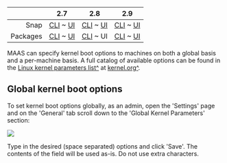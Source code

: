 <!-- deb-2-7-cli
||2.7|2.8|2.9|
|-----:|:-----:|:-----:|:-----:|
|Snap|[CLI](/t/kernel-boot-options-snap-2-7-cli/2778) ~ [UI](/t/kernel-boot-options-snap-2-7-ui/2779)|[CLI](/t/kernel-boot-options-snap-2-8-cli/2780) ~ [UI](/t/kernel-boot-options-snap-2-8-ui/2781)|[CLI](/t/kernel-boot-options-snap-2-9-cli/2782) ~ [UI](/t/kernel-boot-options-snap-2-9-ui/2783)|
|Packages|CLI ~ [UI](/t/kernel-boot-options-deb-2-7-ui/2785)|[CLI](/t/kernel-boot-options-deb-2-8-cli/2786) ~ [UI](/t/kernel-boot-options-deb-2-8-ui/2787)|[CLI](/t/kernel-boot-options-deb-2-9-cli/2788) ~ [UI](/t/kernel-boot-options-deb-2-9-ui/2789)|
 deb-2-7-cli -->

<!-- deb-2-7-ui
||2.7|2.8|2.9|
|-----:|:-----:|:-----:|:-----:|
|Snap|[CLI](/t/kernel-boot-options-snap-2-7-cli/2778) ~ [UI](/t/kernel-boot-options-snap-2-7-ui/2779)|[CLI](/t/kernel-boot-options-snap-2-8-cli/2780) ~ [UI](/t/kernel-boot-options-snap-2-8-ui/2781)|[CLI](/t/kernel-boot-options-snap-2-9-cli/2782) ~ [UI](/t/kernel-boot-options-snap-2-9-ui/2783)|
|Packages|[CLI](/t/kernel-boot-options-deb-2-7-cli/2784) ~ UI|[CLI](/t/kernel-boot-options-deb-2-8-cli/2786) ~ [UI](/t/kernel-boot-options-deb-2-8-ui/2787)|[CLI](/t/kernel-boot-options-deb-2-9-cli/2788) ~ [UI](/t/kernel-boot-options-deb-2-9-ui/2789)|
 deb-2-7-ui -->

<!-- deb-2-8-cli
||2.7|2.8|2.9|
|-----:|:-----:|:-----:|:-----:|
|Snap|[CLI](/t/kernel-boot-options-snap-2-7-cli/2778) ~ [UI](/t/kernel-boot-options-snap-2-7-ui/2779)|[CLI](/t/kernel-boot-options-snap-2-8-cli/2780) ~ [UI](/t/kernel-boot-options-snap-2-8-ui/2781)|[CLI](/t/kernel-boot-options-snap-2-9-cli/2782) ~ [UI](/t/kernel-boot-options-snap-2-9-ui/2783)|
|Packages|[CLI](/t/kernel-boot-options-deb-2-7-cli/2784) ~ [UI](/t/kernel-boot-options-deb-2-7-ui/2785)|CLI ~ [UI](/t/kernel-boot-options-deb-2-8-ui/2787)|[CLI](/t/kernel-boot-options-deb-2-9-cli/2788) ~ [UI](/t/kernel-boot-options-deb-2-9-ui/2789)|
 deb-2-8-cli -->

||2.7|2.8|2.9|
|-----:|:-----:|:-----:|:-----:|
|Snap|[CLI](/t/kernel-boot-options-snap-2-7-cli/2778) ~ [UI](/t/kernel-boot-options-snap-2-7-ui/2779)|[CLI](/t/kernel-boot-options-snap-2-8-cli/2780) ~ [UI](/t/kernel-boot-options-snap-2-8-ui/2781)|[CLI](/t/kernel-boot-options-snap-2-9-cli/2782) ~ [UI](/t/kernel-boot-options-snap-2-9-ui/2783)|
|Packages|[CLI](/t/kernel-boot-options-deb-2-7-cli/2784) ~ [UI](/t/kernel-boot-options-deb-2-7-ui/2785)|[CLI](/t/kernel-boot-options-deb-2-8-cli/2786) ~ UI|[CLI](/t/kernel-boot-options-deb-2-9-cli/2788) ~ [UI](/t/kernel-boot-options-deb-2-9-ui/2789)|

<!-- deb-2-9-cli
||2.7|2.8|2.9|
|-----:|:-----:|:-----:|:-----:|
|Snap|[CLI](/t/kernel-boot-options-snap-2-7-cli/2778) ~ [UI](/t/kernel-boot-options-snap-2-7-ui/2779)|[CLI](/t/kernel-boot-options-snap-2-8-cli/2780) ~ [UI](/t/kernel-boot-options-snap-2-8-ui/2781)|[CLI](/t/kernel-boot-options-snap-2-9-cli/2782) ~ [UI](/t/kernel-boot-options-snap-2-9-ui/2783)|
|Packages|[CLI](/t/kernel-boot-options-deb-2-7-cli/2784) ~ [UI](/t/kernel-boot-options-deb-2-7-ui/2785)|[CLI](/t/kernel-boot-options-deb-2-8-cli/2786) ~ [UI](/t/kernel-boot-options-deb-2-8-ui/2787)|CLI ~ [UI](/t/kernel-boot-options-deb-2-9-ui/2789)|
 deb-2-9-cli -->

<!-- deb-2-9-ui
||2.7|2.8|2.9|
|-----:|:-----:|:-----:|:-----:|
|Snap|[CLI](/t/kernel-boot-options-snap-2-7-cli/2778) ~ [UI](/t/kernel-boot-options-snap-2-7-ui/2779)|[CLI](/t/kernel-boot-options-snap-2-8-cli/2780) ~ [UI](/t/kernel-boot-options-snap-2-8-ui/2781)|[CLI](/t/kernel-boot-options-snap-2-9-cli/2782) ~ [UI](/t/kernel-boot-options-snap-2-9-ui/2783)|
|Packages|[CLI](/t/kernel-boot-options-deb-2-7-cli/2784) ~ [UI](/t/kernel-boot-options-deb-2-7-ui/2785)|[CLI](/t/kernel-boot-options-deb-2-8-cli/2786) ~ [UI](/t/kernel-boot-options-deb-2-8-ui/2787)|[CLI](/t/kernel-boot-options-deb-2-9-cli/2788) ~ UI|
 deb-2-9-ui -->

<!-- snap-2-7-cli
||2.7|2.8|2.9|
|-----:|:-----:|:-----:|:-----:|
|Snap|CLI ~ [UI](/t/kernel-boot-options-snap-2-7-ui/2779)|[CLI](/t/kernel-boot-options-snap-2-8-cli/2780) ~ [UI](/t/kernel-boot-options-snap-2-8-ui/2781)|[CLI](/t/kernel-boot-options-snap-2-9-cli/2782) ~ [UI](/t/kernel-boot-options-snap-2-9-ui/2783)|
|Packages|[CLI](/t/kernel-boot-options-deb-2-7-cli/2784) ~ [UI](/t/kernel-boot-options-deb-2-7-ui/2785)|[CLI](/t/kernel-boot-options-deb-2-8-cli/2786) ~ [UI](/t/kernel-boot-options-deb-2-8-ui/2787)|[CLI](/t/kernel-boot-options-deb-2-9-cli/2788) ~ [UI](/t/kernel-boot-options-deb-2-9-ui/2789)|
 snap-2-7-cli -->

<!-- snap-2-7-ui
||2.7|2.8|2.9|
|-----:|:-----:|:-----:|:-----:|
|Snap|[CLI](/t/kernel-boot-options-snap-2-7-cli/2778) ~ UI|[CLI](/t/kernel-boot-options-snap-2-8-cli/2780) ~ [UI](/t/kernel-boot-options-snap-2-8-ui/2781)|[CLI](/t/kernel-boot-options-snap-2-9-cli/2782) ~ [UI](/t/kernel-boot-options-snap-2-9-ui/2783)|
|Packages|[CLI](/t/kernel-boot-options-deb-2-7-cli/2784) ~ [UI](/t/kernel-boot-options-deb-2-7-ui/2785)|[CLI](/t/kernel-boot-options-deb-2-8-cli/2786) ~ [UI](/t/kernel-boot-options-deb-2-8-ui/2787)|[CLI](/t/kernel-boot-options-deb-2-9-cli/2788) ~ [UI](/t/kernel-boot-options-deb-2-9-ui/2789)|
 snap-2-7-ui -->

<!-- snap-2-8-cli
||2.7|2.8|2.9|
|-----:|:-----:|:-----:|:-----:|
|Snap|[CLI](/t/kernel-boot-options-snap-2-7-cli/2778) ~ [UI](/t/kernel-boot-options-snap-2-7-ui/2779)|CLI ~ [UI](/t/kernel-boot-options-snap-2-8-ui/2781)|[CLI](/t/kernel-boot-options-snap-2-9-cli/2782) ~ [UI](/t/kernel-boot-options-snap-2-9-ui/2783)|
|Packages|[CLI](/t/kernel-boot-options-deb-2-7-cli/2784) ~ [UI](/t/kernel-boot-options-deb-2-7-ui/2785)|[CLI](/t/kernel-boot-options-deb-2-8-cli/2786) ~ [UI](/t/kernel-boot-options-deb-2-8-ui/2787)|[CLI](/t/kernel-boot-options-deb-2-9-cli/2788) ~ [UI](/t/kernel-boot-options-deb-2-9-ui/2789)|
 snap-2-8-cli -->

<!-- snap-2-8-ui
||2.7|2.8|2.9|
|-----:|:-----:|:-----:|:-----:|
|Snap|[CLI](/t/kernel-boot-options-snap-2-7-cli/2778) ~ [UI](/t/kernel-boot-options-snap-2-7-ui/2779)|[CLI](/t/kernel-boot-options-snap-2-8-cli/2780) ~ UI|[CLI](/t/kernel-boot-options-snap-2-9-cli/2782) ~ [UI](/t/kernel-boot-options-snap-2-9-ui/2783)|
|Packages|[CLI](/t/kernel-boot-options-deb-2-7-cli/2784) ~ [UI](/t/kernel-boot-options-deb-2-7-ui/2785)|[CLI](/t/kernel-boot-options-deb-2-8-cli/2786) ~ [UI](/t/kernel-boot-options-deb-2-8-ui/2787)|[CLI](/t/kernel-boot-options-deb-2-9-cli/2788) ~ [UI](/t/kernel-boot-options-deb-2-9-ui/2789)|
 snap-2-8-ui -->

<!-- snap-2-9-cli
||2.7|2.8|2.9|
|-----:|:-----:|:-----:|:-----:|
|Snap|[CLI](/t/kernel-boot-options-snap-2-7-cli/2778) ~ [UI](/t/kernel-boot-options-snap-2-7-ui/2779)|[CLI](/t/kernel-boot-options-snap-2-8-cli/2780) ~ [UI](/t/kernel-boot-options-snap-2-8-ui/2781)|CLI ~ [UI](/t/kernel-boot-options-snap-2-9-ui/2783)|
|Packages|[CLI](/t/kernel-boot-options-deb-2-7-cli/2784) ~ [UI](/t/kernel-boot-options-deb-2-7-ui/2785)|[CLI](/t/kernel-boot-options-deb-2-8-cli/2786) ~ [UI](/t/kernel-boot-options-deb-2-8-ui/2787)|[CLI](/t/kernel-boot-options-deb-2-9-cli/2788) ~ [UI](/t/kernel-boot-options-deb-2-9-ui/2789)|
 snap-2-9-cli -->

<!-- snap-2-9-ui
||2.7|2.8|2.9|
|-----:|:-----:|:-----:|:-----:|
|Snap|[CLI](/t/kernel-boot-options-snap-2-7-cli/2778) ~ [UI](/t/kernel-boot-options-snap-2-7-ui/2779)|[CLI](/t/kernel-boot-options-snap-2-8-cli/2780) ~ [UI](/t/kernel-boot-options-snap-2-8-ui/2781)|[CLI](/t/kernel-boot-options-snap-2-9-cli/2782) ~ UI|
|Packages|[CLI](/t/kernel-boot-options-deb-2-7-cli/2784) ~ [UI](/t/kernel-boot-options-deb-2-7-ui/2785)|[CLI](/t/kernel-boot-options-deb-2-8-cli/2786) ~ [UI](/t/kernel-boot-options-deb-2-8-ui/2787)|[CLI](/t/kernel-boot-options-deb-2-9-cli/2788) ~ [UI](/t/kernel-boot-options-deb-2-9-ui/2789)|
 snap-2-9-ui -->

MAAS can specify kernel boot options to machines on both a global basis and a per-machine basis. A full catalog of available options can be found in the [Linux kernel parameters list^](https://www.kernel.org/doc/html/latest/admin-guide/kernel-parameters.html) at [kernel.org^](https://www.kernel.org).


<h2 id="heading--global-kernel-boot-options">Global kernel boot options</h2>

To set kernel boot options globally, as an admin, open the 'Settings' page and on the 'General' tab scroll down to the 'Global Kernel Parameters' section:

<a href="https://assets.ubuntu.com/v1/8b793b6d-nodes-kernel-options__2.2_global.png" target = "_blank"><img src="https://assets.ubuntu.com/v1/8b793b6d-nodes-kernel-options__2.2_global.png"></a>

Type in the desired (space separated) options and click 'Save'. The contents of the field will be used as-is. Do not use extra characters.

<!-- snap-2-7-cli snap-2-8-cli snap-2-9-cli deb-2-7-cli deb-2-8-cli deb-2-9-cli

#### Quick questions you may have:

* [How can I set global kernel boot options for all machines?](#heading--global-kernel-boot-options)
* [How can I set kernel boot options for a specific machine?](#heading--per-node-kernel-boot-options)

<h2 id="heading--cli">Global kernel boot options</h2>

You can set kernel boot options and apply them to all machines with the CLI command:

``` bash
maas $PROFILE maas set-config name=kernel_opts value='$KERNEL_OPTIONS'
```

<h2 id="heading--per-node-kernel-boot-options">Per-machine kernel boot options</h2>

Per-machine kernel boot options are set using the CLI.

[note]
Per-machine boot options take precedence to global ones.
[/note]

To specify kernel boot options for an individual machine, first create a tag:

``` bash
maas $PROFILE tags create name='$TAG_NAME' \
    comment='$COMMENT' kernel_opts='$KERNEL_OPTIONS'
```

For example:

``` bash
maas $PROFILE tags create name='nomodeset' \
    comment='nomodeset kernel option' kernel_opts='nomodeset vga'
```

Next, assign the tag to the machine in question:

``` bash
maas $PROFILE tag update-nodes $TAG_NAME add=$SYSTEM_ID
```

If multiple tags attached to a machine have the `kernel_opts` defined, MAAS uses the first one found, in alphabetical order.

See the [CLI tag management](/t/cli-tag-management/801) section for more information about using the CLI to manage tags.
snap-2-7-cli snap-2-8-cli snap-2-9-cli deb-2-7-cli deb-2-8-cli deb-2-9-cli -->